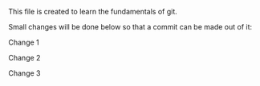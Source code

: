 This file is created to learn the fundamentals of git. 

Small changes will be done below so that a commit can be made out of it:

Change 1

Change 2

Change 3
